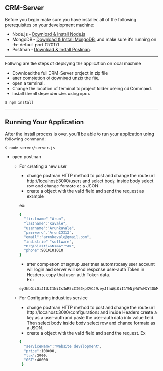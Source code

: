 ## CRM-Server
Before you begin make sure you have installed all of the following prerequisites on your development machine:

* Node.js - [Download & Install Node.js](https://nodejs.org/en/download/) 
* MongoDB - [Download & Install MongoDB](http://www.mongodb.org/downloads), and make sure it's running on the default port (27017).
* Postman - [Download & Install Postman](https://www.getpostman.com/).

***************************************************************************
Follwing are the steps of deploying the application on local machine

* Download the full CRM-Server project in zip file 
* after completion of download unzip the file.
* open a terminal.
* Change the location of terminal to project folder useing cd Command.
* install the all dependencies using npm.

```bash
$ npm install 
```
 *************************************************************************

## Running Your Application

After the install process is over, you'll be able to run your application using following command:

```bash
$ node server/server.js 
```
* open postman
 
   - For creating a new user
     * change postman HTTP method to post and change the route url  http://localhost:3000/users and select body. inside body select row and change formate as a JSON 
     * create a object with the valid field and send the request as example
     
     ex: 
     ```bash
     {
       "firstname":"Arun",
       "lastname":"Kavale",
       "username":"Arunkavale",
       "password":"Arun25512",
       "email":"arunkavale@gmail.com",
       "industrie":"software",
       "OrganisationName":"AK",
       "phone":9010101010
     }
     
     ```
     * after completion of signup user then automatically user account will login and server will send response user-auth Token in Headers. copy that user-auth Token data.     
     Ex :
     
     
     
     ```bash 
     eyJhbGciOiJIUzI1NiIsInR5cCI6IkpXVCJ9.eyJfaWQiOiI1YWNjNWYwM2Y4OWM5MTBjMmNmM2E3MDUiLCJhY2Nlc3MiOiJhdXRoIiwiaWF0IjoxNTIzMzQzMTA4fQ.I3nYbQqkidXiMjRP12UMl8i2Fgr51ulqXDQzhVbDw-I
     ```
     
     
   - For Configuring industries service
   
       * change postman HTTP method to post and change the route url  http://localhost:3000/configurations and inside Headers create a key as a user-auth and paste the user-auth data into value field. Then select body inside body select row and change formate as a JSON.
       * create a object with the valid field and send the request.
       Ex : 
       
       
       ```bash
       {
         "serviceName":"Website development",
         "price":100000,
         "tax":2000,
         "GST":40000
        }
   
     
     

